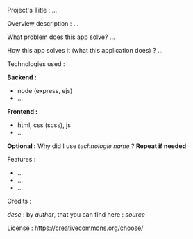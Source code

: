 Project's Title :
...

Overview description :
...

What problem does this app solve?
...

How this app solves it (what this application does) ?
...

Technologies used :

**Backend :**
- node (express, ejs)
- ...

**Frontend :**
- html, css (scss), js
- ...

**Optional :** Why did I use *technologie name* ? **Repeat if needed**


Features :
- ...
- ...
- ...

Credits :

*desc* : by *author*, that you can find here : *source*

License :
https://creativecommons.org/choose/